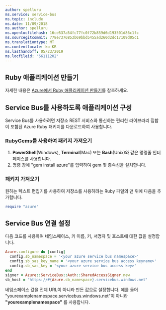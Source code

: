 ```yaml
---
author: spelluru
ms.service: service-bus
ms.topic: include
ms.date: 11/09/2018
ms.author: spelluru
ms.openlocfilehash: 16ce537a54fc77fc0f72b859d6d193501d86c1fc
ms.sourcegitcommit: 778e7376853b69bbd5455ad260d2dc17109d05c1
ms.translationtype: MT
ms.contentlocale: ko-KR
ms.lasthandoff: 05/23/2019
ms.locfileid: "66111202"
---
```

## <a name="create-a-ruby-application"></a>Ruby 애플리케이션 만들기
자세한 내용은 [Azure에서 Ruby 애플리케이션 만들기](../articles/virtual-machines/linux/classic/ruby-rails-web-app.md)를 참조하세요.

## <a name="configure-your-application-to-use-service-bus"></a>Service Bus를 사용하도록 애플리케이션 구성
Service Bus를 사용하려면 저장소 REST 서비스와 통신하는 편리한 라이브러리 집합이 포함된 Azure Ruby 패키지를 다운로드하여 사용합니다.

### <a name="use-rubygems-to-obtain-the-package"></a>RubyGems를 사용하여 패키지 가져오기
1. **PowerShell**(Windows), **Terminal**(Mac) 또는 **Bash**(Unix)와 같은 명령줄 인터페이스를 사용합니다.
2. 명령 창에 "gem install azure"를 입력하여 gem 및 종속성을 설치합니다.

### <a name="import-the-package"></a>패키지 가져오기
원하는 텍스트 편집기를 사용하여 저장소를 사용하려는 Ruby 파일의 맨 위에 다음을 추가합니다.

```ruby
require "azure"
```

## <a name="set-up-a-service-bus-connection"></a>Service Bus 연결 설정
다음 코드를 사용하여 네임스페이스, 키 이름, 키, 서명자 및 호스트에 대한 값을 설정합니다.

```ruby
Azure.configure do |config|
  config.sb_namespace = '<your azure service bus namespace>'
  config.sb_sas_key_name = '<your azure service bus access keyname>'
  config.sb_sas_key = '<your azure service bus access key>'
end
signer = Azure::ServiceBus::Auth::SharedAccessSigner.new
sb_host = "https://#{Azure.sb_namespace}.servicebus.windows.net"
```

네임스페이스 값을 전체 URL이 아니라 만든 값으로 설정합니다. 예를 들어 "yourexamplenamespace.servicebus.windows.net"이 아니라 **"yourexamplenamespace"** 를 사용합니다.
